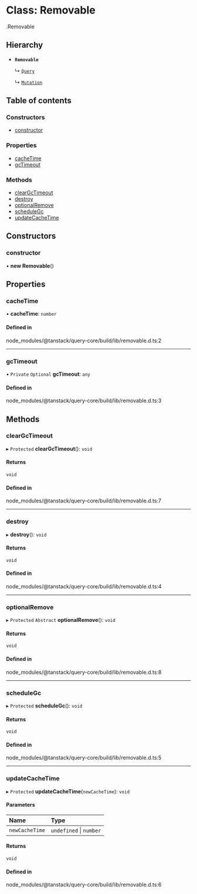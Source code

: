 # Class: Removable

[<internal>](../wiki/%3Cinternal%3E).Removable

## Hierarchy

- **`Removable`**

  ↳ [`Query`](../wiki/%3Cinternal%3E.Query)

  ↳ [`Mutation`](../wiki/%3Cinternal%3E.Mutation)

## Table of contents

### Constructors

- [constructor](../wiki/%3Cinternal%3E.Removable#constructor)

### Properties

- [cacheTime](../wiki/%3Cinternal%3E.Removable#cachetime)
- [gcTimeout](../wiki/%3Cinternal%3E.Removable#gctimeout)

### Methods

- [clearGcTimeout](../wiki/%3Cinternal%3E.Removable#cleargctimeout)
- [destroy](../wiki/%3Cinternal%3E.Removable#destroy)
- [optionalRemove](../wiki/%3Cinternal%3E.Removable#optionalremove)
- [scheduleGc](../wiki/%3Cinternal%3E.Removable#schedulegc)
- [updateCacheTime](../wiki/%3Cinternal%3E.Removable#updatecachetime)

## Constructors

### constructor

• **new Removable**()

## Properties

### cacheTime

• **cacheTime**: `number`

#### Defined in

node_modules/@tanstack/query-core/build/lib/removable.d.ts:2

___

### gcTimeout

• `Private` `Optional` **gcTimeout**: `any`

#### Defined in

node_modules/@tanstack/query-core/build/lib/removable.d.ts:3

## Methods

### clearGcTimeout

▸ `Protected` **clearGcTimeout**(): `void`

#### Returns

`void`

#### Defined in

node_modules/@tanstack/query-core/build/lib/removable.d.ts:7

___

### destroy

▸ **destroy**(): `void`

#### Returns

`void`

#### Defined in

node_modules/@tanstack/query-core/build/lib/removable.d.ts:4

___

### optionalRemove

▸ `Protected` `Abstract` **optionalRemove**(): `void`

#### Returns

`void`

#### Defined in

node_modules/@tanstack/query-core/build/lib/removable.d.ts:8

___

### scheduleGc

▸ `Protected` **scheduleGc**(): `void`

#### Returns

`void`

#### Defined in

node_modules/@tanstack/query-core/build/lib/removable.d.ts:5

___

### updateCacheTime

▸ `Protected` **updateCacheTime**(`newCacheTime`): `void`

#### Parameters

| Name | Type |
| :------ | :------ |
| `newCacheTime` | `undefined` \| `number` |

#### Returns

`void`

#### Defined in

node_modules/@tanstack/query-core/build/lib/removable.d.ts:6
